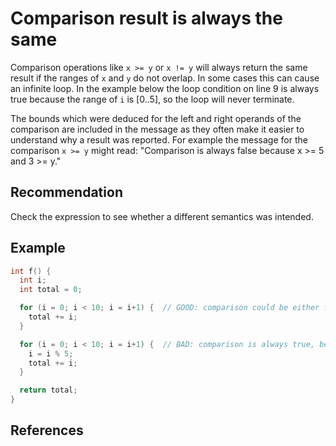 # Comparison result is always the same
Comparison operations like `x >= y` or `x != y` will always return the same result if the ranges of `x` and `y` do not overlap. In some cases this can cause an infinite loop. In the example below the loop condition on line 9 is always true because the range of `i` is \[0..5\], so the loop will never terminate.

The bounds which were deduced for the left and right operands of the comparison are included in the message as they often make it easier to understand why a result was reported. For example the message for the comparison `x >= y` might read: "Comparison is always false because x &gt;= 5 and 3 &gt;= y."


## Recommendation
Check the expression to see whether a different semantics was intended.


## Example

```cpp
int f() {
  int i;
  int total = 0;

  for (i = 0; i < 10; i = i+1) {  // GOOD: comparison could be either true or false.
    total += i;
  }

  for (i = 0; i < 10; i = i+1) {  // BAD: comparison is always true, because i <= 5. 
    i = i % 5;
    total += i;
  }

  return total;
}

```

## References
